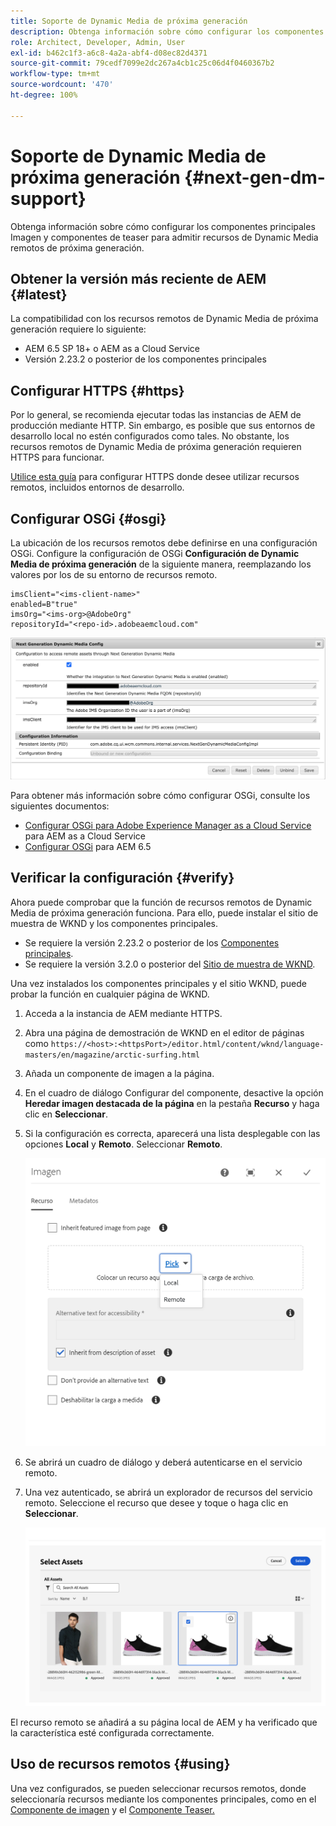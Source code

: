 ```yaml
---
title: Soporte de Dynamic Media de próxima generación
description: Obtenga información sobre cómo configurar los componentes principales Imagen y componentes de teaser para admitir recursos de Dynamic Media remotos de próxima generación.
role: Architect, Developer, Admin, User
exl-id: b462c1f3-a6c8-4a2a-abf4-d08ec82d4371
source-git-commit: 79cedf7099e2dc267a4cb1c25c06d4f0460367b2
workflow-type: tm+mt
source-wordcount: '470'
ht-degree: 100%

---
```


# Soporte de Dynamic Media de próxima generación {#next-gen-dm-support}

Obtenga información sobre cómo configurar los componentes principales Imagen y componentes de teaser para admitir recursos de Dynamic Media remotos de próxima generación.

## Obtener la versión más reciente de AEM {#latest}

La compatibilidad con los recursos remotos de Dynamic Media de próxima generación requiere lo siguiente:

* AEM 6.5 SP 18+ o AEM as a Cloud Service
* Versión 2.23.2 o posterior de los componentes principales

## Configurar HTTPS {#https}

Por lo general, se recomienda ejecutar todas las instancias de AEM de producción mediante HTTP. Sin embargo, es posible que sus entornos de desarrollo local no estén configurados como tales. No obstante, los recursos remotos de Dynamic Media de próxima generación requieren HTTPS para funcionar.

[Utilice esta guía](https://experienceleague.adobe.com/docs/experience-manager-learn/foundation/security/use-the-ssl-wizard.html?lang=es) para configurar HTTPS donde desee utilizar recursos remotos, incluidos entornos de desarrollo.

## Configurar OSGi {#osgi}

La ubicación de los recursos remotos debe definirse en una configuración OSGi. Configure la configuración de OSGi **Configuración de Dynamic Media de próxima generación** de la siguiente manera, reemplazando los valores por los de su entorno de recursos remoto.

```text
imsClient="<ims-client-name>"
enabled=B"true"
imsOrg="<ims-org>@AdobeOrg"
repositoryId="<repo-id>.adobeaemcloud.com"
```

![Ventana de configuración OSGi de la configuración de Dynamic Media de próxima generación](/help/assets/remote-assets-osgi.png)

Para obtener más información sobre cómo configurar OSGi, consulte los siguientes documentos:

* [Configurar OSGi para Adobe Experience Manager as a Cloud Service](https://experienceleague.adobe.com/docs/experience-manager-cloud-service/content/implementing/deploying/configuring-osgi.html?lang=es) para AEM as a Cloud Service
* [Configurar OSGi](https://experienceleague.adobe.com/docs/experience-manager-65/deploying/configuring/configuring-osgi.html?lang=es) para AEM 6.5

## Verificar la configuración {#verify}

Ahora puede comprobar que la función de recursos remotos de Dynamic Media de próxima generación funciona. Para ello, puede instalar el sitio de muestra de WKND y los componentes principales.

* Se requiere la versión 2.23.2 o posterior de los [Componentes principales](https://github.com/adobe/aem-core-wcm-components/releases/download/core.wcm.components.reactor-2.23.2/core.wcm.components.all-2.23.2.zip).
* Se requiere la versión 3.2.0 o posterior del [Sitio de muestra de WKND](https://github.com/adobe/aem-guides-wknd/releases/download/aem-guides-wknd-3.2.0/aem-guides-wknd.all-3.2.0-classic.zip).

Una vez instalados los componentes principales y el sitio WKND, puede probar la función en cualquier página de WKND.

1. Acceda a la instancia de AEM mediante HTTPS.

1. Abra una página de demostración de WKND en el editor de páginas como `https://<host>:<httpsPort>/editor.html/content/wknd/language-masters/en/magazine/arctic-surfing.html`

1. Añada un componente de imagen a la página.

1. En el cuadro de diálogo Configurar del componente, desactive la opción **Heredar imagen destacada de la página** en la pestaña **Recurso** y haga clic en **Seleccionar**.

1. Si la configuración es correcta, aparecerá una lista desplegable con las opciones **Local** y **Remoto**. Seleccionar **Remoto**.

   ![Opciones de selección local y remota para la selección de imágenes](/help/assets/remote-asset-selection.png)

1. Se abrirá un cuadro de diálogo y deberá autenticarse en el servicio remoto.

1. Una vez autenticado, se abrirá un explorador de recursos del servicio remoto. Seleccione el recurso que desee y toque o haga clic en **Seleccionar**.

   ![Selección de un recurso remoto](/help/assets/remote-asset-picker.png)

El recurso remoto se añadirá a su página local de AEM y ha verificado que la característica esté configurada correctamente.

## Uso de recursos remotos {#using}

Una vez configurados, se pueden seleccionar recursos remotos, donde seleccionaría recursos mediante los componentes principales, como en el [Componente de imagen](/help/components/image.md) y el [Componente Teaser.](/help/components/teaser.md)

